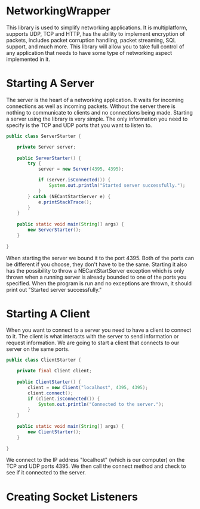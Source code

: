 NetworkingWrapper
=================

This library is used to simplify networking applications. It is multiplatform, supports UDP, TCP and HTTP, has the ability to implement encryption of packets, includes packet corruption handling, packet streaming, SQL support, and much more. This library will allow you to take full control of any application that needs to have some type of networking aspect implemented in it. 

Starting A Server
=================

The server is the heart of a networking application. It waits for incoming connections as well as incoming packets. Without the server there is nothing to communicate to clients and no connections being made. Starting a server using the library is very simple. The only information you need to specify is the TCP and UDP ports that you want to listen to.

```java
public class ServerStarter {

	private Server server;
	
	public ServerStarter() {
		try {
			server = new Server(4395, 4395);

			if (server.isConnected()) {
				System.out.println("Started server successfully.");
			}
		} catch (NECantStartServer e) {
			e.printStackTrace();
		}
	}
	
	public static void main(String[] args) {
		new ServerStarter();
	}
	
}
```
When starting the server we bound it to the port 4395. Both of the ports can be different if you choose, they don't have to be the same. Starting it also has the possibility to throw a NECantStartServer exception which is only thrown when a running server is already bounded to one of the ports you specified. When the program is run and no exceptions are thrown, it should print out "Started server successfully."


Starting A Client
================

When you want to connect to a server you need to have a client to connect to it. The client is what interacts with the server to send information or request information. We are going to start a client that connects to our server on the same ports.

```java
public class ClientStarter {

	private final Client client;
	
	public ClientStarter() {
		client = new Client("localhost", 4395, 4395);
		client.connect();
		if (client.isConnected()) {
			System.out.println("Connected to the server.");
		}
	}
	
	public static void main(String[] args) {
		new ClientStarter();
	}
	
}
```

We connect to the IP address "localhost" (which is our computer) on the TCP and UDP ports 4395. We then call the connect method and check to see if it connected to the server. 

Creating Socket Listeners
=========================
